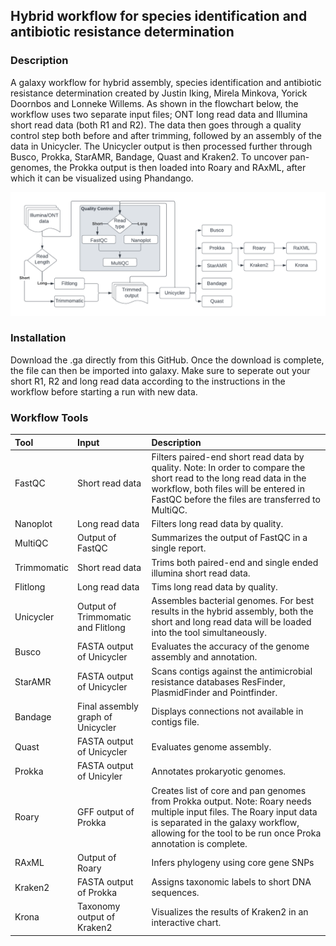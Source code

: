 ## Hybrid workflow for species identification and antibiotic resistance determination

### Description
A galaxy workflow for hybrid assembly, species identification and antibiotic resistance determination created by Justin Iking, Mirela Minkova, Yorick Doornbos and Lonneke Willems. As shown in the flowchart below, the workflow uses two separate input files; ONT long read data and Illumina short read data (both R1 and R2). The data then goes through a quality control step both before and after trimming, followed by an assembly of the data in Unicycler. The Unicycler output is then processed further through Busco, Prokka, StarAMR, Bandage, Quast and Kraken2. To uncover pan-genomes, the Prokka output is then loaded into Roary and RAxML, after which it can be visualized using Phandango. 

![alt text](https://github.com/LonnekeW/Hybrid_Galaxy_Workflow/blob/main/assets/flowchart.png "Workflow Flowchart")

### Installation
Download the .ga directly from this GitHub. Once the download is complete, the file can then be imported into galaxy. Make sure to seperate out your short R1, R2 and long read data according to the instructions in the workflow before starting a run with new data.<br>

### Workflow Tools
| **Tool**        | **Input**                              | **Description**                                                           |
| :---            | :---                                   | :---                                                                      |
| FastQC          | Short read data                        | Filters paired-end short read data by quality. Note: In order to compare the short read to the long read data in the workflow, both files will be entered in FastQC before the files are transferred to MultiQC.                  |
| Nanoplot        | Long read data                         | Filters long read data by quality.                                        |
| MultiQC         | Output of FastQC                       | Summarizes the output of FastQC in a single report.                       |
| Trimmomatic     | Short read data                        | Trims both paired-end and single ended illumina short read data.          |
| Flitlong        | Long read data                         | Tims long read data by quality.                                           |
| Unicycler       | Output of Trimmomatic and Flitlong     | Assembles bacterial genomes. For best results in the hybrid assembly, both the short and long read data will be loaded into the tool simultaneously.                                                                            |
| Busco           | FASTA output of Unicycler              | Evaluates the accuracy of the genome assembly and annotation.             |
| StarAMR         | FASTA output of Unicycler              | Scans contigs against the antimicrobial resistance databases ResFinder, PlasmidFinder and Pointfinder.                                                                                                                           |
| Bandage         | Final assembly graph of Unicycler      | Displays connections not available in contigs file.                       |
| Quast           | FASTA output of Unicycler              | Evaluates genome assembly.                                                |
| Prokka          | FASTA output of Unicyler               | Annotates prokaryotic genomes.                                            |
| Roary           | GFF output of Prokka                   | Creates list of core and pan genomes from Prokka output. Note: Roary needs multiple input files. The Roary input data is separated in the galaxy workflow, allowing for the tool to be run once Proka annotation is complete.     |
| RAxML           | Output of Roary                        | Infers phylogeny using core gene SNPs                                     |
| Kraken2         | FASTA output of Prokka                 | Assigns taxonomic labels to short DNA sequences.                          |
| Krona           | Taxonomy output of Kraken2             | Visualizes the results of Kraken2 in an interactive chart.                | <br>
